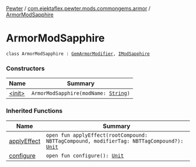 [Pewter](../../index.md) / [com.ejektaflex.pewter.mods.commongems.armor](../index.md) / [ArmorModSapphire](./index.md)

# ArmorModSapphire

`class ArmorModSapphire : `[`GemArmorModifier`](../../com.ejektaflex.pewter.lib.modifiers/-gem-armor-modifier/index.md)`, `[`IModSapphire`](../../com.ejektaflex.pewter.shared.gems/-i-mod-sapphire/index.md)

### Constructors

| Name | Summary |
|---|---|
| [&lt;init&gt;](-init-.md) | `ArmorModSapphire(modName: `[`String`](https://kotlinlang.org/api/latest/jvm/stdlib/kotlin/-string/index.html)`)` |

### Inherited Functions

| Name | Summary |
|---|---|
| [applyEffect](../../com.ejektaflex.pewter.lib.modifiers/-gem-armor-modifier/apply-effect.md) | `open fun applyEffect(rootCompound: NBTTagCompound, modifierTag: NBTTagCompound?): `[`Unit`](https://kotlinlang.org/api/latest/jvm/stdlib/kotlin/-unit/index.html) |
| [configure](../../com.ejektaflex.pewter.lib.modifiers/-gem-armor-modifier/configure.md) | `open fun configure(): `[`Unit`](https://kotlinlang.org/api/latest/jvm/stdlib/kotlin/-unit/index.html) |
